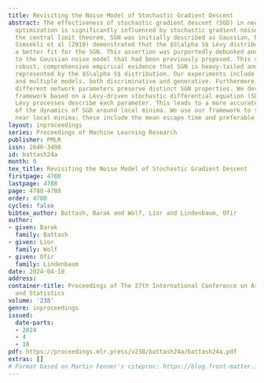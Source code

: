 ```yaml
---
title: Revisiting the Noise Model of Stochastic Gradient Descent
abstract: The effectiveness of stochastic gradient descent (SGD) in neural network
  optimization is significantly influenced by stochastic gradient noise (SGN). Following
  the central limit theorem, SGN was initially described as Gaussian, but recently
  Simsekli et al (2019) demonstrated that the $S\alpha S$ Lévy distribution provides
  a better fit for the SGN. This assertion was purportedly debunked and rebounded
  to the Gaussian noise model that had been previously proposed. This study provides
  robust, comprehensive empirical evidence that SGN is heavy-tailed and is better
  represented by the $S\alpha S$ distribution. Our experiments include several datasets
  and multiple models, both discriminative and generative. Furthermore, we argue that
  different network parameters preserve distinct SGN properties. We develop a novel
  framework based on a Lévy-driven stochastic differential equation (SDE), where one-dimensional
  Lévy processes describe each parameter. This leads to a more accurate characterization
  of the dynamics of SGD around local minima. We use our framework to study SGD properties
  near local minima; these include the mean escape time and preferable exit directions.
layout: inproceedings
series: Proceedings of Machine Learning Research
publisher: PMLR
issn: 2640-3498
id: battash24a
month: 0
tex_title: Revisiting the Noise Model of Stochastic Gradient Descent
firstpage: 4780
lastpage: 4788
page: 4780-4788
order: 4780
cycles: false
bibtex_author: Battash, Barak and Wolf, Lior and Lindenbaum, Ofir
author:
- given: Barak
  family: Battash
- given: Lior
  family: Wolf
- given: Ofir
  family: Lindenbaum
date: 2024-04-18
address:
container-title: Proceedings of The 27th International Conference on Artificial Intelligence
  and Statistics
volume: '238'
genre: inproceedings
issued:
  date-parts:
  - 2024
  - 4
  - 18
pdf: https://proceedings.mlr.press/v238/battash24a/battash24a.pdf
extras: []
# Format based on Martin Fenner's citeproc: https://blog.front-matter.io/posts/citeproc-yaml-for-bibliographies/
---
```


